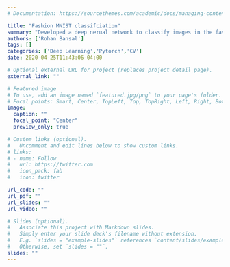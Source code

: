 ```yaml
---
# Documentation: https://sourcethemes.com/academic/docs/managing-content/

title: "Fashion MNIST classifciation"
summary: "Developed a deep nerual network to classify images in the fashion MNIST dataset. Experimented with various modern deep learning techniques such as dropout anddata augmentation. Achieved an accuracy of 87.86% using Pytorch."
authors: ['Rohan Bansal']
tags: []
categories: ['Deep Learning','Pytorch','CV']
date: 2020-04-25T11:43:06-04:00

# Optional external URL for project (replaces project detail page).
external_link: ""

# Featured image
# To use, add an image named `featured.jpg/png` to your page's folder.
# Focal points: Smart, Center, TopLeft, Top, TopRight, Left, Right, BottomLeft, Bottom, BottomRight.
image:
  caption: ""
  focal_point: "Center"
  preview_only: true

# Custom links (optional).
#   Uncomment and edit lines below to show custom links.
# links:
# - name: Follow
#   url: https://twitter.com
#   icon_pack: fab
#   icon: twitter

url_code: ""
url_pdf: ""
url_slides: ""
url_video: ""

# Slides (optional).
#   Associate this project with Markdown slides.
#   Simply enter your slide deck's filename without extension.
#   E.g. `slides = "example-slides"` references `content/slides/example-slides.md`.
#   Otherwise, set `slides = ""`.
slides: ""
---
```

